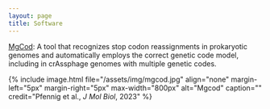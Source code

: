 ```yaml
---
layout: page
title: Software
---
```




[MgCod](https://github.com/gatech-genemark/Mgcod): A tool that recognizes stop codon reassignments in prokaryotic genomes and automatically employs the correct genetic code model, including in crAssphage genomes with multiple genetic codes. 

{% include image.html file="/assets/img/mgcod.jpg" align="none" margin-left="5px" margin-right="5px" max-width="800px" alt="Mgcod" caption="" credit="Pfennig et al., <i>J Mol Biol</i>, 2023" %}
